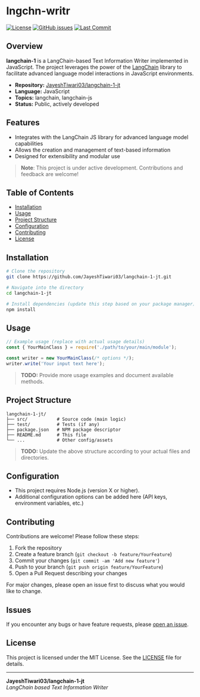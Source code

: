 # lngchn-writr

[![License](https://img.shields.io/github/license/JayeshTiwari03/langchain-1-jt)](./LICENSE)
[![GitHub issues](https://img.shields.io/github/issues/JayeshTiwari03/langchain-1-jt)](https://github.com/JayeshTiwari03/langchain-1-jt/issues)
[![Last Commit](https://img.shields.io/github/last-commit/JayeshTiwari03/langchain-1-jt)](https://github.com/JayeshTiwari03/langchain-1-jt/commits/main)

## Overview

**langchain-1** is a LangChain-based Text Information Writer implemented in JavaScript. The project leverages the power of the [LangChain](https://js.langchain.com/) library to facilitate advanced language model interactions in JavaScript environments.

- **Repository:** [JayeshTiwari03/langchain-1-jt](https://github.com/JayeshTiwari03/langchain-1-jt)
- **Language:** JavaScript
- **Topics:** langchain, langchain-js
- **Status:** Public, actively developed

## Features

- Integrates with the LangChain JS library for advanced language model capabilities
- Allows the creation and management of text-based information
- Designed for extensibility and modular use

> **Note**: This project is under active development. Contributions and feedback are welcome!

## Table of Contents

- [Installation](#installation)
- [Usage](#usage)
- [Project Structure](#project-structure)
- [Configuration](#configuration)
- [Contributing](#contributing)
- [License](#license)

## Installation

```bash
# Clone the repository
git clone https://github.com/JayeshTiwari03/langchain-1-jt.git

# Navigate into the directory
cd langchain-1-jt

# Install dependencies (update this step based on your package manager)
npm install
```

## Usage

```js
// Example usage (replace with actual usage details)
const { YourMainClass } = require('./path/to/your/main/module');

const writer = new YourMainClass(/* options */);
writer.write('Your input text here');
```

> **TODO:** Provide more usage examples and document available methods.

## Project Structure

```
langchain-1-jt/
├── src/           # Source code (main logic)
├── test/          # Tests (if any)
├── package.json   # NPM package descriptor
├── README.md      # This file
└── ...            # Other config/assets
```

> **TODO:** Update the above structure according to your actual files and directories.

## Configuration

- This project requires Node.js (version X or higher).  
- Additional configuration options can be added here (API keys, environment variables, etc.)

## Contributing

Contributions are welcome! Please follow these steps:

1. Fork the repository
2. Create a feature branch (`git checkout -b feature/YourFeature`)
3. Commit your changes (`git commit -am 'Add new feature'`)
4. Push to your branch (`git push origin feature/YourFeature`)
5. Open a Pull Request describing your changes

For major changes, please open an issue first to discuss what you would like to change.

## Issues

If you encounter any bugs or have feature requests, please [open an issue](https://github.com/JayeshTiwari03/langchain-1-jt/issues).

## License

This project is licensed under the MIT License. See the [LICENSE](./LICENSE) file for details.

---

**JayeshTiwari03/langchain-1-jt**  
*LangChain based Text Information Writer*
